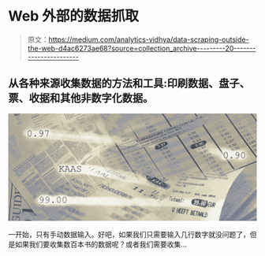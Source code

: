 # Web 外部的数据抓取

> 原文：<https://medium.com/analytics-vidhya/data-scraping-outside-the-web-d4ac6273ae68?source=collection_archive---------20----------------------->

## 从各种来源收集数据的方法和工具:印刷数据、盘子、票、收据和其他非数字化数据。

![](img/59fce971de8148d300982a8c898b3f5a.png)

一开始，只有手动数据输入。好吧，如果我们只需要输入几行数字就没问题了，但是如果我们要收集数百本书的数据呢？或者我们需要收集…